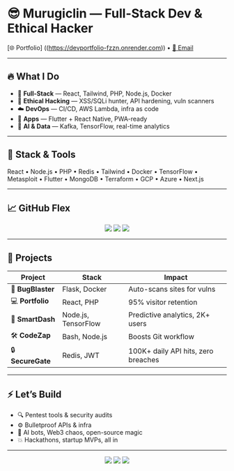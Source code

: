 # 😎 Murugiclin — Full-Stack Dev & Ethical Hacker  
[🌐 Portfolio] ((https://devportfolio-fzzn.onrender.com)) • [📧 Email](mailto:ckimathi802@gmail.com)

---

## 🔥 What I Do

- 🧠 **Full-Stack** — React, Tailwind, PHP, Node.js, Docker  
- 🔐 **Ethical Hacking** — XSS/SQLi hunter, API hardening, vuln scanners  
- ☁️ **DevOps** — CI/CD, AWS Lambda, infra as code  
- 📲 **Apps** — Flutter + React Native, PWA-ready  
- 🤖 **AI & Data** — Kafka, TensorFlow, real-time analytics  

---

## 🧰 Stack & Tools

React • Node.js • PHP • Redis • Tailwind • Docker • TensorFlow • Metasploit • Flutter • MongoDB • Terraform • GCP • Azure • Next.js

---

## 📈 GitHub Flex

<p align="center">
  <img src="https://github-readme-stats.vercel.app/api?username=murugiclin&show_icons=true&theme=radical&hide_border=true" />
  <img src="https://github-readme-stats.vercel.app/api/top-langs/?username=murugiclin&layout=compact&theme=radical&hide_border=true" />
  <img src="https://github-readme-streak-stats.herokuapp.com?user=murugiclin&theme=radical&hide_border=true" />
</p>

---

## 🧪 Projects

| Project | Stack | Impact |
|--------|--------|--------|
| 🔐 **BugBlaster** | Flask, Docker | Auto-scans sites for vulns |
| 💻 **Portfolio** | React, PHP | 95% visitor retention |
| 🤖 **SmartDash** | Node.js, TensorFlow | Predictive analytics, 2K+ users |
| 🛠️ **CodeZap** | Bash, Node.js | Boosts Git workflow |
| 🔒 **SecureGate** | Redis, JWT | 100K+ daily API hits, zero breaches |

---

## ⚡ Let’s Build

- 🔍 Pentest tools & security audits  
- ⚙️ Bulletproof APIs & infra  
- 🧠 AI bots, Web3 chaos, open-source magic  
- 💥 Hackathons, startup MVPs, all in  

---

<p align="center">
  <img src="https://img.shields.io/github/followers/murugiclin?label=Follow&style=social" />
  <img src="https://img.shields.io/github/stars/murugiclin?label=Stars&style=social" />
  <img src="https://img.shields.io/badge/-TryHackMe-FF5733?logo=tryhackme" />
</p>
